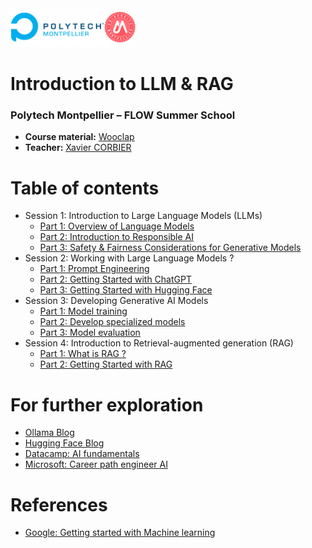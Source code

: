 <img src="ressources/logo.png" alt="logo" style="width:200px;"/>

# Introduction to LLM & RAG
### Polytech Montpellier – FLOW Summer School

* **Course material:** [Wooclap](https://app.wooclap.com/YMSNKO) 
* **Teacher:** [Xavier CORBIER](https://xaviercorbier.fr/?lang=en)

# Table of contents
- Session 1: Introduction to Large Language Models (LLMs) 
  - [Part 1: Overview of Language Models ](./sessions/S1-P1.md)
  - [Part 2: Introduction to Responsible AI ](./sessions/S1-P2.md)
  - [Part 3: Safety & Fairness Considerations for Generative Models ](./sessions/S1-P1.md)
- Session 2: Working with Large Language Models ? 
  - [Part 1: Prompt Engineering](./sessions/S1-P1.md)
  - [Part 2: Getting Started with ChatGPT](./sessions/S1-P1.md)
  - [Part 3: Getting Started with Hugging Face](./sessions/S1-P1.md)
- Session 3: Developing Generative AI Models  
  - [Part 1: Model training](./sessions/S1-P1.md)
  - [Part 2: Develop specialized models](./sessions/S1-P1.md)
  - [Part 3: Model evaluation](./sessions/S1-P1.md)
- Session 4: Introduction to Retrieval-augmented generation (RAG) 
  - [Part 1: What is RAG ?](./sessions/S1-P1.md)
  - [Part 2: Getting Started with RAG](./sessions/S1-P1.md)

# For further exploration
- [Ollama Blog](https://ollama.com/blog)
- [Hugging Face Blog](https://huggingface.co/posts)
- [Datacamp: AI fundamentals](https://app.datacamp.com/learn/skill-tracks/ai-fundamentals)
- [Microsoft: Career path engineer AI](https://learn.microsoft.com/fr-fr/training/career-paths/ai-engineer)

# References
- [Google: Getting started with Machine learning](https://developers.google.com/machine-learning/resources?hl=en)